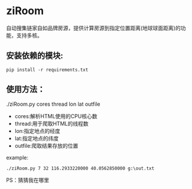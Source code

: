# ziRoom

自动搜集链家自如品牌房源，提供计算房源到指定位置距离(地球球面距离)的功能，支持多核。

## 安装依赖的模块:

	pip install -r requirements.txt

## 使用方法：

./ziRoom.py cores thread lon lat outfile

- cores:解析HTML使用的CPU核心数
- thread:用于爬取HTML的线程数
- lon:指定地点的经度
- lat:指定地点的纬度
- outfile:爬取结果存放的位置

example: 

	./ziRoom.py 7 32 116.2933220000 40.0562850000 g:\out.txt

PS：猜猜我在哪里